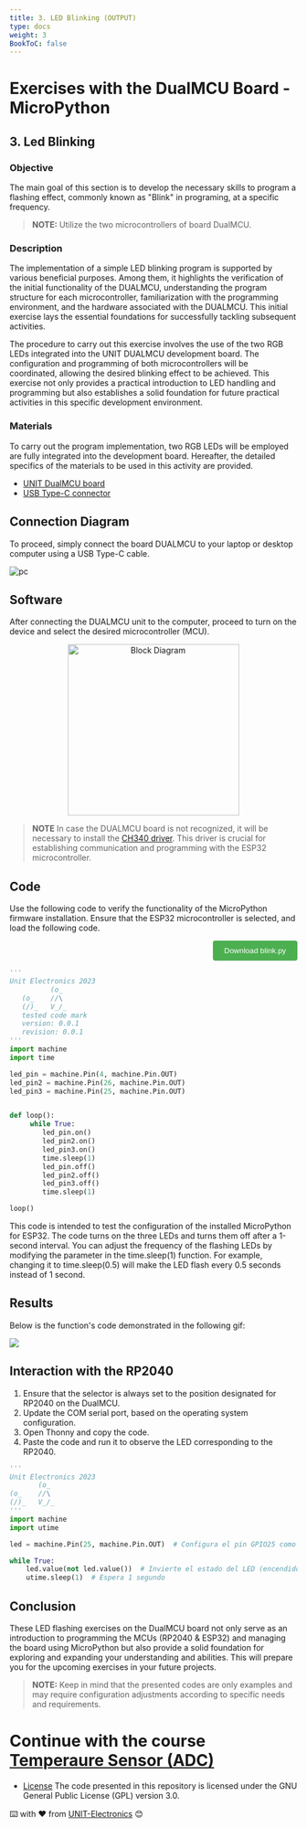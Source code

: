 ```yaml
---
title: 3. LED Blinking (OUTPUT) 
type: docs
weight: 3
BookToC: false
---
```


# Exercises with the DualMCU Board - MicroPython

## 3. Led Blinking
###  Objective
The main goal of this section is to develop the necessary skills to program a flashing effect, commonly known as "Blink" in programing, at a specific frequency.

>**NOTE:**  Utilize the two microcontrollers of board DualMCU.


###  Description
The implementation of a simple LED blinking program is supported by various beneficial purposes. Among them, it highlights the verification of the initial functionality of the DUALMCU, understanding the program structure for each microcontroller, familiarization with the programming environment, and the hardware associated with the DUALMCU. This initial exercise lays the essential foundations for successfully tackling subsequent activities.

The procedure to carry out this exercise involves the use of the two RGB LEDs integrated into the UNIT DUALMCU development board. The configuration and programming of both microcontrollers will be coordinated, allowing the desired blinking effect to be achieved. This exercise not only provides a practical introduction to LED handling and programming but also establishes a solid foundation for future practical activities in this specific development environment.


### Materials

To carry out the program implementation, two RGB LEDs will be employed  are fully integrated into the development board. Hereafter, the detailed specifics of the materials to be used in this activity are provided.
- <a href="https://uelectronics.com/producto/unit-dualmcu-esp32-rp2040-tarjeta-de-desarrollo/" target="_blank"> UNIT DualMCU board</a>
- <a href="https://uelectronics.com/producto/cable-usb-tipo-c-3a-6a/" target="_blank">USB Type-C connector</a>



## Connection Diagram
To proceed, simply connect the board DUALMCU to your laptop or desktop computer using a USB Type-C cable.

![pc](/DualMCU_Getting_Started/docs/3-Led_intermitente/images/pc_dual.jpg)

## Software 
After connecting the DUALMCU unit to the computer, proceed to turn on the device and select the desired microcontroller (MCU).
       <div style="text-align: center;">
       <img src="/DualMCU_Getting_Started/docs/2-Micropython/images/esp32_or_rasp.jpg" alt="Block Diagram" title="Block Diagram" style="width: 300px;">
       </div>

> **NOTE**  In case the DUALMCU board is not recognized, it will be necessary to install the [CH340 driver](/DualMCU_Getting_Started/docs/3-Led_intermitente/images/CH341SER.EXE). This driver is crucial for establishing communication and programming with the ESP32 microcontroller.

## Code

Use the following code to verify the functionality of the MicroPython firmware installation. Ensure that the ESP32 microcontroller is selected, and load the following code.
<div style="text-align: right;">
    <a href="/DualMCU_Getting_Started/docs/3-Led_intermitente/code/blink.py" download="blink.py">
        <button style="background-color: #4CAF50; color: white; padding: 10px 20px; border: none; border-radius: 4px; cursor: pointer;">
            Download blink.py
        </button>
    </a>
</div>

```py
'''
Unit Electronics 2023
          (o_
   (o_    //\
   (/)_   V_/_ 
   tested code mark
   version: 0.0.1
   revision: 0.0.1
'''
import machine
import time

led_pin = machine.Pin(4, machine.Pin.OUT)
led_pin2 = machine.Pin(26, machine.Pin.OUT)
led_pin3 = machine.Pin(25, machine.Pin.OUT)


def loop():
     while True:
        led_pin.on()    
        led_pin2.on()   
        led_pin3.on()  
        time.sleep(1)  
        led_pin.off()   
        led_pin2.off()  
        led_pin3.off()  
        time.sleep(1)   

loop()
```
This code is intended to test the configuration of the installed MicroPython for ESP32. The code turns on the three LEDs and turns them off after a 1-second interval. You can adjust the frequency of the flashing LEDs by modifying the parameter in the time.sleep(1) function. For example, changing it to time.sleep(0.5) will make the LED flash every 0.5 seconds instead of 1 second. 

## Results
Below is the function's code demonstrated in the following gif:

![](/DualMCU_Getting_Started/docs/3-Led_intermitente/images/blink_led2.gif)

## Interaction with the RP2040
1. Ensure that the selector is always set to the position designated for RP2040 on the DualMCU.
2. Update the COM serial port, based on the operating system configuration.
3. Open Thonny and copy the code.
4. Paste the code and run it to observe the LED corresponding to the RP2040.



```py
'''
Unit Electronics 2023
       (o_
(o_    //\
(/)_   V_/_ 
'''
import machine
import utime

led = machine.Pin(25, machine.Pin.OUT)  # Configura el pin GPIO25 como salida

while True:
    led.value(not led.value())  # Invierte el estado del LED (encendido/apagado)
    utime.sleep(1)  # Espera 1 segundo
```

## Conclusion
These LED flashing exercises on the DualMCU board not only serve as an introduction to programming the MCUs (RP2040 & ESP32) and managing the board using MicroPython but also provide a solid foundation for exploring and expanding your understanding and abilities. This will prepare you for the upcoming exercises in your future projects.


> **NOTE:** Keep in mind that the presented codes are only examples and may require configuration adjustments according to specific needs and requirements.

# Continue with the course [ Temperaure Sensor (ADC)](/DualMCU_Getting_Started/docs/4-sensor_de_temperatura/)

* [License](https://www.gnu.org/licenses/gpl-3.0.html) The code presented in this repository is licensed under the GNU General Public License (GPL) version 3.0.

⌨️ with ❤️ from [UNIT-Electronics](https://github.com/UNIT-Electronics) 😊